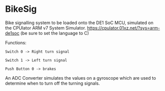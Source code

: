 # BikeSig
Bike signalling system to be loaded onto the DE1 SoC MCU, simulated on the CPUlator ARM v7 System Simulator.
https://cpulator.01xz.net/?sys=arm-de1soc (be sure to set the language to C) 

Functions:
  
    Switch 0 -> Right turn signal
  
    Switch 1 -> Left turn signal
  
    Push Button 0 -> brakes
  
 An ADC Converter simulates the values on a gyroscope which are used to determine when to turn off the turning signals. 
